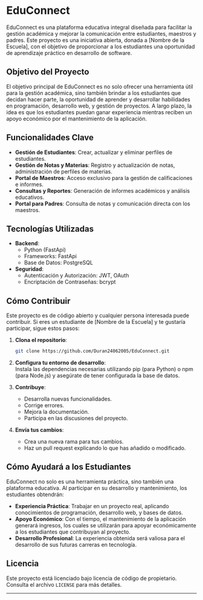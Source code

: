 # EduConnect

EduConnect es una plataforma educativa integral diseñada para facilitar la gestión académica y mejorar la comunicación entre estudiantes, maestros y padres. Este proyecto es una iniciativa abierta, donada a [Nombre de la Escuela], con el objetivo de proporcionar a los estudiantes una oportunidad de aprendizaje práctico en desarrollo de software.

## Objetivo del Proyecto

El objetivo principal de EduConnect es no solo ofrecer una herramienta útil para la gestión académica, sino también brindar a los estudiantes que decidan hacer parte, la oportunidad de aprender y desarrollar habilidades en programación, desarrollo web, y gestión de proyectos. A largo plazo, la idea es que los estudiantes puedan ganar experiencia mientras reciben un apoyo económico por el mantenimiento de la aplicación.

## Funcionalidades Clave

- **Gestión de Estudiantes**: Crear, actualizar y eliminar perfiles de estudiantes.
- **Gestión de Notas y Materias**: Registro y actualización de notas, administración de perfiles de materias.
- **Portal de Maestros**: Acceso exclusivo para la gestión de calificaciones e informes.
- **Consultas y Reportes**: Generación de informes académicos y análisis educativos.
- **Portal para Padres**: Consulta de notas y comunicación directa con los maestros.

## Tecnologías Utilizadas

- **Backend**:
  - Python (FastApi)
  - Frameworks: FastApi
  - Base de Datos: PostgreSQL
- **Seguridad**:
  - Autenticación y Autorización: JWT, OAuth
  - Encriptación de Contraseñas: bcrypt

## Cómo Contribuir

Este proyecto es de código abierto y cualquier persona interesada puede contribuir. Si eres un estudiante de [Nombre de la Escuela] y te gustaría participar, sigue estos pasos:

1. **Clona el repositorio**:  

   ```bash
   git clone https://github.com/Duran24062005/EduConnect.git
   ```

2. **Configura tu entorno de desarrollo**:  
   Instala las dependencias necesarias utilizando pip (para Python) o npm (para Node.js) y asegúrate de tener configurada la base de datos.

3. **Contribuye**:  
   - Desarrolla nuevas funcionalidades.
   - Corrige errores.
   - Mejora la documentación.
   - Participa en las discusiones del proyecto.

4. **Envía tus cambios**:  
   - Crea una nueva rama para tus cambios.
   - Haz un pull request explicando lo que has añadido o modificado.

## Cómo Ayudará a los Estudiantes

EduConnect no solo es una herramienta práctica, sino también una plataforma educativa. Al participar en su desarrollo y mantenimiento, los estudiantes obtendrán:

- **Experiencia Práctica**: Trabajar en un proyecto real, aplicando conocimientos de programación, desarrollo web, y bases de datos.
- **Apoyo Económico**: Con el tiempo, el mantenimiento de la aplicación generará ingresos, los cuales se utilizarán para apoyar económicamente a los estudiantes que contribuyan al proyecto.
- **Desarrollo Profesional**: La experiencia obtenida será valiosa para el desarrollo de sus futuras carreras en tecnología.

## Licencia

Este proyecto está licenciado bajo licencia de código de propietario. Consulta el archivo `LICENSE` para más detalles.

---